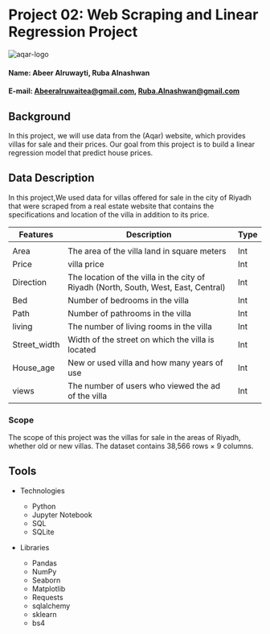 
# Project 02: Web Scraping and Linear Regression Project


![aqar-logo](https://user-images.githubusercontent.com/79164554/133847472-c4daa045-3002-4d11-8875-6f90e2102f12.png)

#### Name: Abeer Alruwayti, Ruba Alnashwan
#### E-mail: Abeeralruwaitea@gmail.com, Ruba.Alnashwan@gmail.com

## Background
In this project, we will use data from the (Aqar) website, which provides villas for sale and their prices. Our goal from this project is to build a linear regression model that predict house prices.


## Data Description

In this project,We used data for villas offered for sale in the city of Riyadh that were scraped from a real estate website that contains the specifications and location of the villa in addition to its price.


 |Features|Description                                                                          |  Type  |
 |-------|--------------------------------------------------------------------------------------|--------|
 |                                                                                                       |
 | Area |   The area of the villa land in square meters	                                  | Int |
 | Price |  villa price	                                                                      | Int |
 | Direction |  The location of the villa in the city of Riyadh (North, South, West, East, Central)	                                                                                | Int | 
 | Bed |  Number of bedrooms in the villa	                                                                                      | Int |
 | Path |  Number of pathrooms in the villa	                                                                                     | Int |
 | living |  The number of living rooms in the villa	                                                                                   | Int |
 | Street_width |  Width of the street on which the villa is located	                                                                             | Int |
 | House_age |   New or used villa and how many years of use	                                                                                 | Int |
 | views |   The number of users who viewed the ad of the villa	                                                                                   | Int |





  ### Scope
  
The scope of this project was the villas for sale in the areas of Riyadh, whether old or new villas.
The dataset contains 38,566 rows × 9 columns.
 

## Tools

* Technologies

  * Python
  * Jupyter Notebook
  * SQL
  * SQLite
  
* Libraries

  * Pandas
  * NumPy
  * Seaborn
  * Matplotlib
  * Requests
  * sqlalchemy
  * sklearn
  * bs4
  
